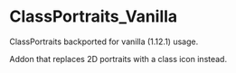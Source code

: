 # ClassPortraits_Vanilla
ClassPortraits backported for vanilla (1.12.1) usage.

Addon that replaces 2D portraits with a class icon instead.
